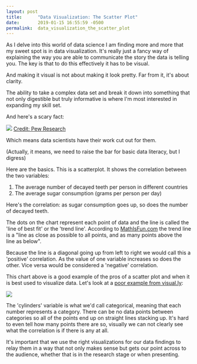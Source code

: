 ```yaml
---
layout: post
title:      "Data Visualization: The Scatter Plot"
date:       2019-01-15 16:55:59 -0500
permalink:  data_visualization_the_scatter_plot
---
```


As I delve into this world of data science I am finding more and more that my sweet spot is in data visualization. It's really just a fancy way of explaining the way you are able to communicate the story the data is telling you. The key is that to do this effectively it has to be visual. 

And making it visual is not about making it look pretty. Far from it, it's about clarity. 

The ability to take a complex data set and break it down into something that not only digestible but truly informative is where I'm most interested in expanding my skill set.

And here's a scary fact:

![](http://www.pewresearch.org/wp-content/uploads/2015/09/FT_15.09.11_scatterplot.png)
[Credit: Pew Research](http://www.pewresearch.org/fact-tank/2015/09/16/the-art-and-science-of-the-scatterplot/ft_15-09-11_scatterplot/)

Which means data scientists have their work cut out for them.

(Actually, it means, we need to raise the bar for basic data literacy, but I digress)

Here are the basics. This is a scatterplot.  It shows the correlation between the two variables: 

1. The average number of decayed teeth per person in different countries
2. The average sugar consumption (grams per person per day)

Here's the correlation: as sugar consumption goes up, so does the number of decayed teeth.

The dots on the chart represent each point of data and the line is called the 'line of best fit' or the 'trend line'. According to [MathIsFun.com](https://www.mathsisfun.com/data/scatter-xy-plots.html) the trend line is a "line as close as possible to all points, and as many points above the line as below".

Because the line is a diagonal going up from left to right we would call this a 'positive' correlation. As the value of one variable increases so does the other. Vice versa would be considered a 'negative' correlation.

This chart above is a good example of the pros of a scatter plot and when it is best used to visualize data. Let's look at a [poor example from visual.ly](https://visual.ly/blog/the-pros-and-cons-of-scatterplots/):

![](http://blog.visual.ly/wp-content/uploads/2012/05/discretization.png)

The 'cylinders' variable is what we'd call categorical, meaning that each number represents a category. There can be no data points between categories so all of the points end up on straight lines stacking up. It's hard to even tell how many points there are so, visually we can not clearly see what the correlation is if there is any at all.

It's important that we use the right visualizations for our data findings to relay them in a way that not only makes sense but gets our point across to the audience, whether that is in the research stage or when presenting.

